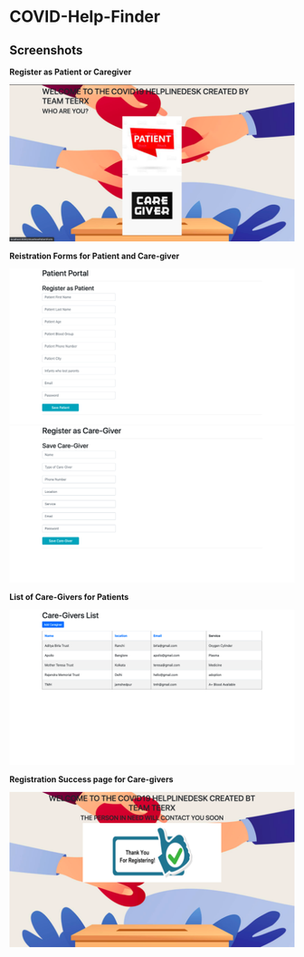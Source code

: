 # COVID-Help-Finder

## Screenshots
<b>Register as Patient or Caregiver</b>

<div>
<img src="images/landing_page.png" alt="landing" width="700px" length="500px"/>
</div>


<b>Reistration Forms for Patient and Care-giver</b>

<div>
<img src="images/patient_reg.png" alt="patient" width="700px" length="500px"/>
<img src="images/caregiver_reg.png" alt="caregiver" width="700px" length="500px"/>
</div>

<b>List of Care-Givers for Patients</b>

<div>
<img src="images/caregiver_list.png" alt="caregiver list" width="700px" length="500px"/>
</div>

<b>Registration Success page for Care-givers</b>

<div>
<img src="images/confirmation_page.png" alt="confirmation" width="700px" length="500px"/>
</div>

